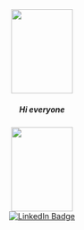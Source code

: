 <div id="header" align="center" >
 <img src="https://media.giphy.com/media/m0dmKBkncVETJv2h0S/giphy.gif"/ width="110" height="150" align="middle" > 
 <h5>Hi everyone </h5>
  </div>

<div id="header" align="center" >
  <img src="https://media.giphy.com/media/IeRdg7gLkfK1ly2mFU/giphy.gif"/ width="110" height="150">
</div>
<div id="badges" align="center">
  <a href="https://www.linkedin.com/feed/">
    <img src="https://img.shields.io/badge/LinkedIn-blue?style=for-the-badge&logo=linkedin&logoColor=white" alt="LinkedIn Badge"/>
</div>
  <div align="center">
<img src="https://komarev.com/ghpvc/?username=96Arthur96-github-username&style=flat-square&color=blue" alt=""/>
 

    
    
